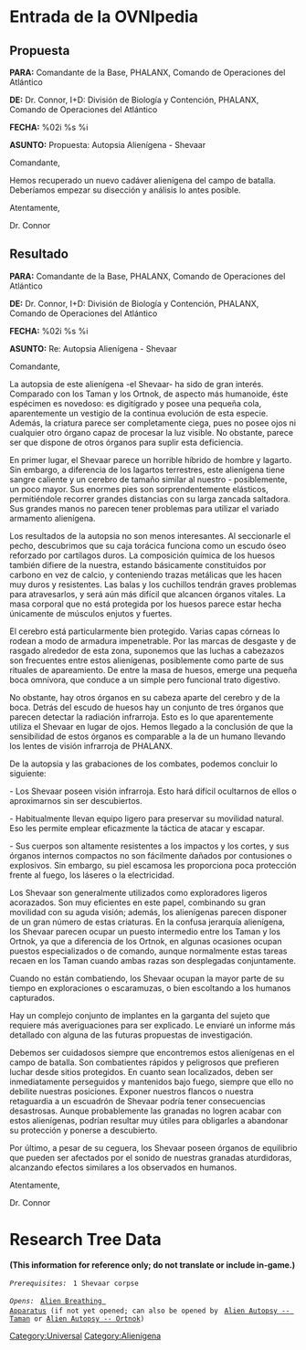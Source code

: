 # Entrada de la OVNIpedia

## Propuesta

**PARA:** Comandante de la Base, PHALANX, Comando de Operaciones del
Atlántico

**DE:** Dr. Connor, I+D: División de Biología y Contención, PHALANX,
Comando de Operaciones del Atlántico

**FECHA:** %02i %s %i

**ASUNTO:** Propuesta: Autopsia Alienígena - Shevaar

Comandante,

Hemos recuperado un nuevo cadáver alienígena del campo de batalla.
Deberíamos empezar su disección y análisis lo antes posible.

Atentamente,

Dr. Connor

## Resultado

**PARA:** Comandante de la Base, PHALANX, Comando de Operaciones del
Atlántico

**DE:** Dr. Connor, I+D: División de Biología y Contención, PHALANX,
Comando de Operaciones del Atlántico

**FECHA:** %02i %s %i

**ASUNTO:** Re: Autopsia Alienígena - Shevaar

Comandante,

La autopsia de este alienígena -el Shevaar- ha sido de gran interés.
Comparado con los Taman y los Ortnok, de aspecto más humanoide, éste
espécimen es novedoso: es digitígrado y posee una pequeña cola,
aparentemente un vestigio de la continua evolución de esta especie.
Además, la criatura parece ser completamente ciega, pues no posee ojos
ni cualquier otro órgano capaz de procesar la luz visible. No obstante,
parece ser que dispone de otros órganos para suplir esta deficiencia.

En primer lugar, el Shevaar parece un horrible híbrido de hombre y
lagarto. Sin embargo, a diferencia de los lagartos terrestres, este
alienígena tiene sangre caliente y un cerebro de tamaño similar al
nuestro - posiblemente, un poco mayor. Sus enormes pies son
sorprendentemente elásticos, permitiéndole recorrer grandes distancias
con su larga zancada saltadora. Sus grandes manos no parecen tener
problemas para utilizar el variado armamento alienígena.

Los resultados de la autopsia no son menos interesantes. Al seccionarle
el pecho, descubrimos que su caja torácica funciona como un escudo óseo
reforzado por cartílagos duros. La composición química de los huesos
también difiere de la nuestra, estando básicamente constituidos por
carbono en vez de calcio, y conteniendo trazas metálicas que les hacen
muy duros y resistentes. Las balas y los cuchillos tendrán graves
problemas para atravesarlos, y será aún más difícil que alcancen órganos
vitales. La masa corporal que no está protegida por los huesos parece
estar hecha únicamente de músculos enjutos y fuertes.

El cerebro está particularmente bien protegido. Varias capas córneas lo
rodean a modo de armadura impenetrable. Por las marcas de desgaste y de
rasgado alrededor de esta zona, suponemos que las luchas a cabezazos son
frecuentes entre estos alienígenas, posiblemente como parte de sus
rituales de apareamiento. De entre la masa de huesos, emerge una pequeña
boca omnívora, que conduce a un simple pero funcional trato digestivo.

No obstante, hay otros órganos en su cabeza aparte del cerebro y de la
boca. Detrás del escudo de huesos hay un conjunto de tres órganos que
parecen detectar la radiación infrarroja. Esto es lo que aparentemente
utiliza el Shevaar en lugar de ojos. Hemos llegado a la conclusión de
que la sensibilidad de estos órganos es comparable a la de un humano
llevando los lentes de visión infrarroja de PHALANX.

De la autopsia y las grabaciones de los combates, podemos concluir lo
siguiente:

\- Los Shevaar poseen visión infrarroja. Esto hará difícil ocultarnos de
ellos o aproximarnos sin ser descubiertos.

\- Habitualmente llevan equipo ligero para preservar su movilidad
natural. Eso les permite emplear eficazmente la táctica de atacar y
escapar.

\- Sus cuerpos son altamente resistentes a los impactos y los cortes, y
sus órganos internos compactos no son fácilmente dañados por contusiones
o explosivos. Sin embargo, su piel escamosa les proporciona poca
protección frente al fuego, los láseres o la electricidad.

Los Shevaar son generalmente utilizados como exploradores ligeros
acorazados. Son muy eficientes en este papel, combinando su gran
movilidad con su aguda visión; además, los alienígenas parecen disponer
de un gran número de estas criaturas. En la confusa jerarquía
alienígena, los Shevaar parecen ocupar un puesto intermedio entre los
Taman y los Ortnok, ya que a diferencia de los Ortnok, en algunas
ocasiones ocupan puestos especializados o de comando, aunque normalmente
estas tareas recaen en los Taman cuando ambas razas son desplegadas
conjuntamente.

Cuando no están combatiendo, los Shevaar ocupan la mayor parte de su
tiempo en exploraciones o escaramuzas, o bien escoltando a los humanos
capturados.

Hay un complejo conjunto de implantes en la garganta del sujeto que
requiere más averiguaciones para ser explicado. Le enviaré un informe
más detallado con alguna de las futuras propuestas de investigación.

Debemos ser cuidadosos siempre que encontremos estos alienígenas en el
campo de batalla. Son combatientes rápidos y peligrosos que prefieren
luchar desde sitios protegidos. En cuanto sean localizados, deben ser
inmediatamente perseguidos y mantenidos bajo fuego, siempre que ello no
debilite nuestras posiciones. Exponer nuestros flancos o nuestra
retaguardia a un escuadrón de Shevaar podría tener consecuencias
desastrosas. Aunque probablemente las granadas no logren acabar con
estos alienígenas, podrían resultar muy útiles para obligarles a
abandonar su protección y ponerse a descubierto.

Por último, a pesar de su ceguera, los Shevaar poseen órganos de
equilibrio que pueden ser afectados por el sonido de nuestras granadas
aturdidoras, alcanzando efectos similares a los observados en humanos.

Atentamente,

Dr. Connor

# Research Tree Data

**(This information for reference only; do not translate or include
in-game.)**

*`Prerequisites:`*
` 1 Shevaar corpse`

*`Opens:`*
` `[`Alien Breathing Apparatus`](Research/Alien_Breathing_Apparatus "wikilink")` (if not yet opened; can also be opened by`
` `[`Alien Autopsy -- Taman`](Aliens/Taman "wikilink")` or `[`Alien Autopsy -- Ortnok`](Aliens/Ortnok "wikilink")`)`

[Category:Universal](Category:Universal "wikilink")
[Category:Alienígena](Category:Alienígena "wikilink")